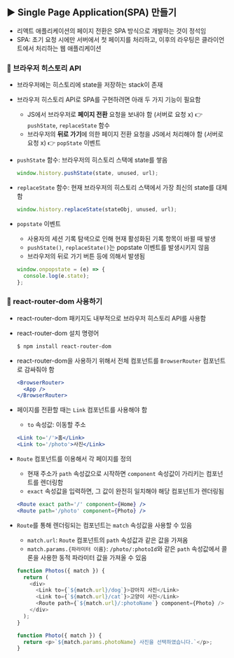 ## ▶ Single Page Application(SPA) 만들기

- 리액트 애플리케이션의 페이지 전환은 SPA 방식으로 개발하는 것이 정석임
- SPA: 초기 요청 시에만 서버에서 첫 페이지를 처리하고, 이후의 라우팅은 클라이언트에서 처리하는 웹 애플리케이션

### 🔹 브라우저 히스토리 API

- 브라우저에는 히스토리에 state을 저장하는 stack이 존재
- 브라우저 히스토리 API로 SPA를 구현하려면 아래 두 가지 기능이 필요함

  - JS에서 브라우저로 **페이지 전환** 요청을 보내야 함 (서버로 요청 x) 👉 `pushState`, `replaceState` 함수
  - 브라우저의 **뒤로 가기**에 의한 페이지 전환 요청을 JS에서 처리해야 함 (서버로 요청 x) 👉 `popState` 이벤트

- `pushState` 함수: 브라우저의 히스토리 스택에 state를 쌓음

  ```js
  window.history.pushState(state, unused, url);
  ```

- `replaceState` 함수: 현재 브라우저의 히스토리 스택에서 가장 최신의 state를 대체함

  ```js
  window.history.replaceState(stateObj, unused, url);
  ```

- `popstate` 이벤트

  - 사용자의 세션 기록 탐색으로 인해 현재 활성화된 기록 항목이 바뀔 때 발생
  - `pushState()`, `replaceState()`는 popstate 이벤트를 발생시키지 않음
  - 브라우저의 뒤로 가기 버튼 등에 의해서 발생됨

  ```js
  window.onpopstate = (e) => {
    console.log(e.state);
  };
  ```

### 🔹 react-router-dom 사용하기

- react-router-dom 패키지도 내부적으로 브라우저 히스토리 API를 사용함
- react-router-dom 설치 명령어

  ```bash
  $ npm install react-router-dom
  ```

- react-router-dom을 사용하기 위해서 전체 컴포넌트를 `BrowserRouter` 컴포넌트로 감싸줘야 함

  ```jsx
  <BrowserRouter>
    <App />
  </BrowserRouter>
  ```

- 페이지를 전환할 때는 `Link` 컴포넌트를 사용해야 함

  - `to` 속성값: 이동할 주소

  ```jsx
  <Link to='/'>홈</Link>
  <Link to='/photo'>사진</Link>
  ```

- `Route` 컴포넌트를 이용해서 각 페이지를 정의

  - 현재 주소가 `path` 속성값으로 시작하면 `component` 속성값이 가리키는 컴포넌트를 렌더링함
  - `exact` 속성값을 입력하면, 그 값이 완전히 일치해야 해당 컴포넌트가 렌더링됨

  ```jsx
  <Route exact path='/' component={Home} />
  <Route path='/photo' component={Photo} />
  ```

- `Route`를 통해 렌더링되는 컴포넌트는 `match` 속성값을 사용할 수 있음

  - `match.url`: `Route` 컴포넌트의 `path` 속성값과 같은 값을 가져옴
  - `match.params.{파라미터 이름}`: `/photo/:photoId`와 같은 `path` 속성값에서 콜론을 사용한 동적 파라미터 값을 가져올 수 있음

  ```js
  function Photos({ match }) {
    return (
      <div>
        <Link to={`${match.url}/dog`}>강아지 사진</Link>
        <Link to={`${match.url}/cat`}>고양이 사진</Link>
        <Route path={`${match.url}/:photoName`} component={Photo} />
      </div>
    );
  }
  ```

  ```js
  function Photo({ match }) {
    return <p>`${match.params.photoName} 사진을 선택하였습니다.`</p>;
  }
  ```
